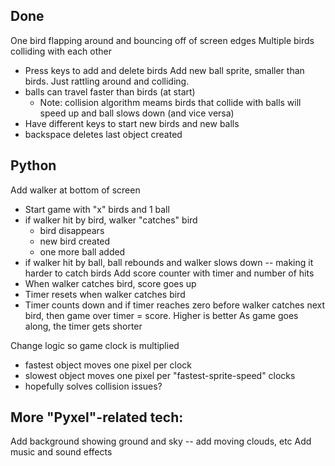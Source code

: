 
Done 
----
One bird flapping around and bouncing off of screen edges
Multiple birds colliding with each other
  - Press keys to add and delete birds
Add new ball sprite, smaller than birds. Just rattling around and colliding.
  - balls can travel faster than birds (at start)
    - Note: collision algorithm meams birds that collide with balls will speed up and ball slows down (and vice versa)
  - Have different keys to start new birds and new balls
  - backspace deletes last object created


Python
------
Add walker at bottom of screen
  - Start game with "x" birds and 1 ball
  - if walker hit by bird, walker "catches" bird
    - bird disappears
    - new bird created
    - one more ball added
  - if walker hit by ball, ball rebounds and walker slows down -- making it harder to catch birds
Add score counter with timer and number of hits
  - When walker catches bird, score goes up
  - Timer resets when walker catches bird
  - Timer counts down and if timer reaches zero before walker catches next bird, then game over
   timer = score. Higher is better
As game goes along, the timer gets shorter

Change logic so game clock is multiplied
  - fastest object moves one pixel per clock
  - slowest object moves one pixel per "fastest-sprite-speed" clocks
  - hopefully solves collision issues?

More "Pyxel"-related tech:
--------------------------
Add background showing ground and sky
  -- add moving clouds, etc
Add music and sound effects


   
